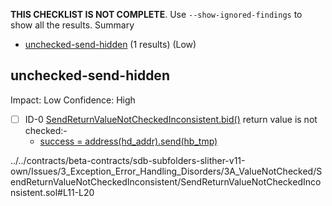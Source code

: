 **THIS CHECKLIST IS NOT COMPLETE**. Use `--show-ignored-findings` to show all the results.
Summary
 - [unchecked-send-hidden](#unchecked-send-hidden) (1 results) (Low)
## unchecked-send-hidden
Impact: Low
Confidence: High
 - [ ] ID-0
[SendReturnValueNotCheckedInconsistent.bid()](../../contracts/beta-contracts/sdb-subfolders-slither-v11-own/Issues/3_Exception_Error_Handling_Disorders/3A_ValueNotChecked/SendReturnValueNotCheckedInconsistent/SendReturnValueNotCheckedInconsistent.sol#L11-L20) return value is not checked:- 
	- [success = address(hd_addr).send(hb_tmp)](../../contracts/beta-contracts/sdb-subfolders-slither-v11-own/Issues/3_Exception_Error_Handling_Disorders/3A_ValueNotChecked/SendReturnValueNotCheckedInconsistent/SendReturnValueNotCheckedInconsistent.sol#L17)

../../contracts/beta-contracts/sdb-subfolders-slither-v11-own/Issues/3_Exception_Error_Handling_Disorders/3A_ValueNotChecked/SendReturnValueNotCheckedInconsistent/SendReturnValueNotCheckedInconsistent.sol#L11-L20


